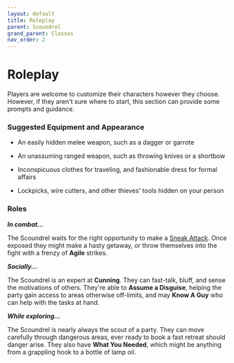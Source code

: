 ```yaml
---
layout: default
title: Roleplay
parent: Scoundrel
grand_parent: Classes
nav_order: 2
---
```


# Roleplay

Players are welcome to customize their characters however they choose. However, if they aren't sure where to start, this section can provide some prompts and guidance.

### Suggested Equipment and Appearance

-   An easily hidden melee weapon, such as a dagger or garrote

-   An unassuming ranged weapon, such as throwing knives or a shortbow

-   Inconspicuous clothes for traveling, and fashionable dress for formal affairs

-   Lockpicks, wire cutters, and other thieves' tools hidden on your person

### Roles

**_In combat..._**

The Scoundrel waits for the right opportunity to make a [Sneak Attack](). Once exposed they might make a hasty getaway, or throw themselves into the fight with a frenzy of **<span style="color: {{ site.scoundrel_color }}">Agile</span>** strikes.

**_Socially..._**

The Scoundrel is an expert at **<span style="color: {{ site.scoundrel_color }}">Cunning</span>**. They can fast-talk, bluff, and sense the motivations of others. They're able to **Assume a Disguise**, helping the party gain access to areas otherwise off-limits, and may **Know A Guy** who can help with the tasks at hand.

**_While exploring..._**

The Scoundrel is nearly always the scout of a party. They can move carefully through dangerous areas, ever ready to book a fast retreat should danger arise. They also have **What You Needed**, which might be anything from a grappling hook to a bottle of lamp oil.
